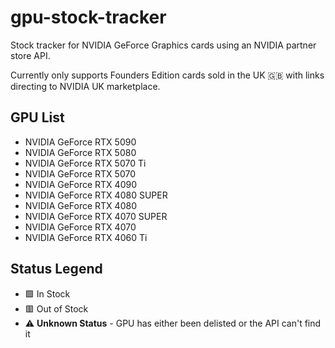 # gpu-stock-tracker

Stock tracker for NVIDIA GeForce Graphics cards using an NVIDIA partner store API.

Currently only supports Founders Edition cards sold in the UK 🇬🇧 with links directing to NVIDIA UK marketplace.

## GPU List

- NVIDIA GeForce RTX 5090
- NVIDIA GeForce RTX 5080
- NVIDIA GeForce RTX 5070 Ti
- NVIDIA GeForce RTX 5070
- NVIDIA GeForce RTX 4090
- NVIDIA GeForce RTX 4080 SUPER
- NVIDIA GeForce RTX 4080
- NVIDIA GeForce RTX 4070 SUPER
- NVIDIA GeForce RTX 4070	
- NVIDIA GeForce RTX 4060 Ti

## Status Legend

- 🟩 In Stock
- 🟥 Out of Stock
- ⚠️ **Unknown Status** - GPU has either been delisted or the API can't find it